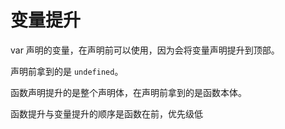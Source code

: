 # 变量提升

var 声明的变量，在声明前可以使用，因为会将变量声明提升到顶部。

声明前拿到的是 `undefined`。

函数声明提升的是整个声明体，在声明前拿到的是函数本体。

函数提升与变量提升的顺序是函数在前，优先级低
